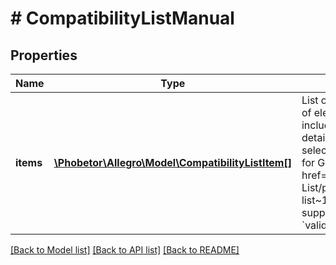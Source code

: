 # # CompatibilityListManual

## Properties

Name | Type | Description | Notes
------------ | ------------- | ------------- | -------------
**items** | [**\Phobetor\Allegro\Model\CompatibilityListItem[]**](CompatibilityListItem.md) | List of the compatible items. Maximum number of elements on the list depends on type of included compatible items. Configuration and details concerning the compatible items in selected category are provided in the response for GET &lt;a href&#x3D;\&quot;/documentation/#tag/Compatibility-List/paths/~1sale~1compatibility-list~1supported-categories/get\&quot;&gt; supported-categories&lt;/a&gt; resource in &#x60;validationRules&#x60; object. |

[[Back to Model list]](../../README.md#models) [[Back to API list]](../../README.md#endpoints) [[Back to README]](../../README.md)
